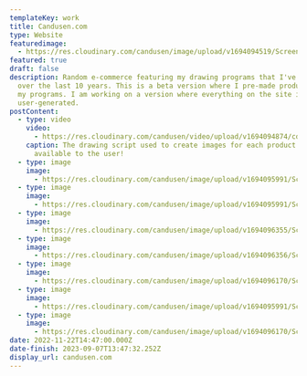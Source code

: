 ```yaml
---
templateKey: work
title: Candusen.com
type: Website
featuredimage:
  - https://res.cloudinary.com/candusen/image/upload/v1694094519/Screenshot_2023-09-07_at_9.48.06_AM_njedwp.png
featured: true
draft: false
description: Random e-commerce featuring my drawing programs that I've developed
  over the last 10 years. This is a beta version where I pre-made products using
  my programs. I am working on a version where everything on the site is
  user-generated.
postContent:
  - type: video
    video:
      - https://res.cloudinary.com/candusen/video/upload/v1694094874/cdc_vid_j7dwac.mp4
    caption: The drawing script used to create images for each product is made
      available to the user!
  - type: image
    image:
      - https://res.cloudinary.com/candusen/image/upload/v1694095991/Screenshot_2023-09-07_at_10.10.55_AM_nmknlc.png
  - type: image
    image:
      - https://res.cloudinary.com/candusen/image/upload/v1694095991/Screenshot_2023-09-07_at_10.12.14_AM_kiy0u8.png
  - type: image
    image:
      - https://res.cloudinary.com/candusen/image/upload/v1694096355/Screenshot_2023-09-07_at_10.17.19_AM_arta2m.png
  - type: image
    image:
      - https://res.cloudinary.com/candusen/image/upload/v1694096356/Screenshot_2023-09-07_at_10.19.03_AM_zefbrw.png
  - type: image
    image:
      - https://res.cloudinary.com/candusen/image/upload/v1694096170/Screenshot_2023-09-07_at_9.52.01_AM_sos6lq.png
  - type: image
    image:
      - https://res.cloudinary.com/candusen/image/upload/v1694095991/Screenshot_2023-09-07_at_10.11.30_AM_gjjphn.png
  - type: image
    image:
      - https://res.cloudinary.com/candusen/image/upload/v1694096170/Screenshot_2023-09-07_at_9.52.47_AM_ibqh9r.png
date: 2022-11-22T14:47:00.000Z
date-finish: 2023-09-07T13:47:32.252Z
display_url: candusen.com
---
```

